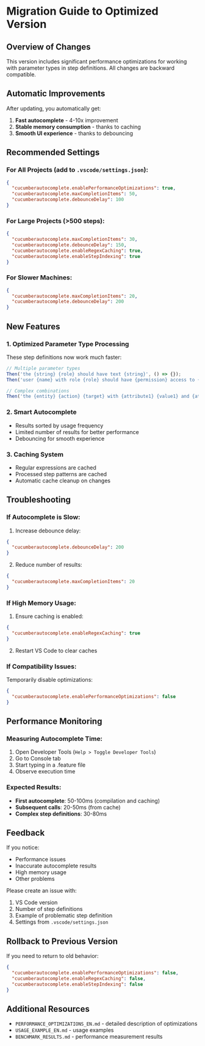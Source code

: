 # Migration Guide to Optimized Version

## Overview of Changes

This version includes significant performance optimizations for working with parameter types in step definitions. All changes are backward compatible.

## Automatic Improvements

After updating, you automatically get:

1. **Fast autocomplete** - 4-10x improvement
2. **Stable memory consumption** - thanks to caching
3. **Smooth UI experience** - thanks to debouncing

## Recommended Settings

### For All Projects (add to `.vscode/settings.json`):

```json
{
  "cucumberautocomplete.enablePerformanceOptimizations": true,
  "cucumberautocomplete.maxCompletionItems": 50,
  "cucumberautocomplete.debounceDelay": 100
}
```

### For Large Projects (>500 steps):

```json
{
  "cucumberautocomplete.maxCompletionItems": 30,
  "cucumberautocomplete.debounceDelay": 150,
  "cucumberautocomplete.enableRegexCaching": true,
  "cucumberautocomplete.enableStepIndexing": true
}
```

### For Slower Machines:

```json
{
  "cucumberautocomplete.maxCompletionItems": 20,
  "cucumberautocomplete.debounceDelay": 200
}
```

## New Features

### 1. Optimized Parameter Type Processing

These step definitions now work much faster:

```typescript
// Multiple parameter types
Then('the {string} {role} should have text {string}', () => {});
Then('user {name} with role {role} should have {permission} access to {resource}', () => {});

// Complex combinations
Then('the {entity} {action} {target} with {attribute1} {value1} and {attribute2} {value2}', () => {});
```

### 2. Smart Autocomplete

- Results sorted by usage frequency
- Limited number of results for better performance
- Debouncing for smooth experience

### 3. Caching System

- Regular expressions are cached
- Processed step patterns are cached
- Automatic cache cleanup on changes

## Troubleshooting

### If Autocomplete is Slow:

1. Increase debounce delay:
```json
{
  "cucumberautocomplete.debounceDelay": 200
}
```

2. Reduce number of results:
```json
{
  "cucumberautocomplete.maxCompletionItems": 20
}
```

### If High Memory Usage:

1. Ensure caching is enabled:
```json
{
  "cucumberautocomplete.enableRegexCaching": true
}
```

2. Restart VS Code to clear caches

### If Compatibility Issues:

Temporarily disable optimizations:
```json
{
  "cucumberautocomplete.enablePerformanceOptimizations": false
}
```

## Performance Monitoring

### Measuring Autocomplete Time:

1. Open Developer Tools (`Help > Toggle Developer Tools`)
2. Go to Console tab
3. Start typing in a .feature file
4. Observe execution time

### Expected Results:

- **First autocomplete**: 50-100ms (compilation and caching)
- **Subsequent calls**: 20-50ms (from cache)
- **Complex step definitions**: 30-80ms

## Feedback

If you notice:
- Performance issues
- Inaccurate autocomplete results
- High memory usage
- Other problems

Please create an issue with:
1. VS Code version
2. Number of step definitions
3. Example of problematic step definition
4. Settings from `.vscode/settings.json`

## Rollback to Previous Version

If you need to return to old behavior:

```json
{
  "cucumberautocomplete.enablePerformanceOptimizations": false,
  "cucumberautocomplete.enableRegexCaching": false,
  "cucumberautocomplete.enableStepIndexing": false
}
```

## Additional Resources

- `PERFORMANCE_OPTIMIZATIONS_EN.md` - detailed description of optimizations
- `USAGE_EXAMPLE_EN.md` - usage examples
- `BENCHMARK_RESULTS.md` - performance measurement results